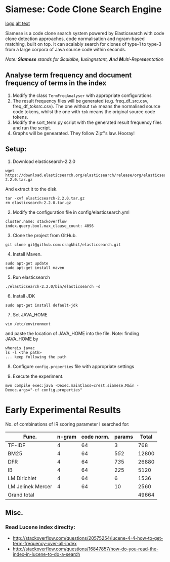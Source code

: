 # Siamese: Code Clone Search Engine

[logo](https://cragkhit.github.io/images/logo.png "Siamese logo")
[alt text](https://github.com/adam-p/markdown-here/raw/master/src/common/images/icon48.png "Logo Title Text 1")

Siamese is a code clone search system powered by Elasticsearch with code clone detection approaches, code normalisation and ngram-based matching, built on top. It can scalably search for clones of type-1 to type-3 from a large corpora of Java source code within seconds.

*Note: **Siamese** stands for **S**calalbe, **I**usingnstant, **A**nd **M**ulti-Repr**es**entation*

## Analyse term frequency and document frequency of terms in the index
1. Modify the class ```TermFreqAnalyser``` with appropriate configurations
2. The result frequency files will be generated (e.g. freq_df_src.csv, freq_df_toksrc.csv). The one without `tok` means the normalised source code tokens, whilst the one with `tok` means the original source code tokens.
3. Modify the sort_term.py script with the generated result frequency files and run the script.
4. Graphs will be genearated. They follow Zipf's law. Hooray!

## Setup:
1. Download elasticsearch-2.2.0
```
wget https://download.elasticsearch.org/elasticsearch/release/org/elasticsearch/distribution/tar/elasticsearch/2.2.0/elasticsearch-2.2.0.tar.gz
```
And extract it to the disk.
```
tar -xvf elasticsearch-2.2.0.tar.gz
rm elasticsearch-2.2.0.tar.gz
```
2. Modify the configuration file in config/elasticsearch.yml
```
cluster.name: stackoverflow
index.query.bool.max_clause_count: 4096
```
3. Clone the project from GitHub.
```
git clone git@github.com:cragkhit/elasticsearch.git
```
4. Install Maven.
```
sudo apt-get update
sudo apt-get install maven
```
5. Run elasticsearch
```
./elasticsearch-2.2.0/bin/elasticsearch -d
```
6. Install JDK
```
sudo apt-get install default-jdk
```
7. Set JAVA_HOME
```
vim /etc/environment
```
and paste the location of JAVA_HOME into the file.
Note: finding JAVA_HOME by
```
whereis javac
ls -l <the path>
... keep following the path
```
8. Configure `config.properties` file with appropriate settings

9. Execute the experiment.
```
mvn compile exec:java -Dexec.mainClass=crest.siamese.Main -Dexec.args="-cf config.properties"
```

# Early Experimental Results
No. of combinations of IR scoring parameter I searched for:

| Func. | n-gram | code norm. | params | Total |
|-------------------|--------|------------|--------|-------|
| TF-IDF | 4 | 64 | 3 | 768 |
| BM25 | 4 | 64 | 5*5*2 | 12800 |
| DFR | 4 | 64 | 7*3*5 | 26880 |
| IB | 4 | 64 | 2*2*5 | 5120 |
| LM Dirichlet | 4 | 64 | 6 | 1536 |
| LM Jelinek Mercer | 4 | 64 | 10 | 2560 |
| Grand total |  |  |  | 49664 |

## Misc.
### Read Lucene index direclty:
* http://stackoverflow.com/questions/20575254/lucene-4-4-how-to-get-term-frequency-over-all-index
* http://stackoverflow.com/questions/16847857/how-do-you-read-the-index-in-lucene-to-do-a-search
